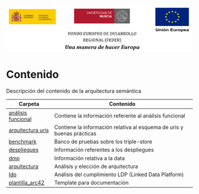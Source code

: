 ![](/arquitectura/integracion/resources/logos_feder.png)

# Contenido

Descripción del contenido de la arquitectura semántica

| Carpeta                                                                                                                                          | Contenido                                                              |
| ------------------------------------------------------------------------------------------------------------------------------------------------ | ---------------------------------------------------------------------- |
| [análisis funcional](https://github.com/HerculesCRUE/ib-asio-docs-/-/tree/develop/hito_2/arquitectura/arquitectura_semantica/analisis_funcional) | Contiene la información referente al análisis funcional                |
| [arquitectura uris](https://github.com/HerculesCRUE/ib-asio-docs-/-/tree/develop/hito_2/arquitectura/arquitectura_semantica/arquitectura_uris)   | Contiene la información relativa al esquema de uris y buenas prácticas |
| [benchmark](https://github.com/HerculesCRUE/ib-asio-docs-/-/tree/develop/hito_2/arquitectura/arquitectura_semantica/benchmark)                   | Banco de pruebas sobre los triple-store                                |
| [despliegues](https://github.com/HerculesCRUE/ib-asio-docs-/-/tree/develop/hito_2/arquitectura/arquitectura_semantica/despliegues)               | Información referentes a los despliegues                               |
| [dmp](https://github.com/HerculesCRUE/ib-asio-docs-/-/tree/develop/hito_2/arquitectura/arquitectura_semantica/dmp)                               | Información relativa a la data                                         |
| [arquitectura](https://github.com/HerculesCRUE/ib-asio-docs-/-/tree/develop/hito_2/arquitectura/arquitectura_semantica/documento_arquitectura)   | Análisis y elección de arquitectura                                    |
| [ldp](https://github.com/HerculesCRUE/ib-asio-docs-/-/tree/develop/hito_2/arquitectura/arquitectura_semantica/ldp)                               | Análisis del cumplimiento LDP (Linked Data Platform)                   |
| [plantilla_arc42](https://github.com/HerculesCRUE/ib-asio-docs-/-/tree/develop/hito_2/arquitectura/arquitectura_semantica/plantilla_arc42)       | Template para documentación                                            |
